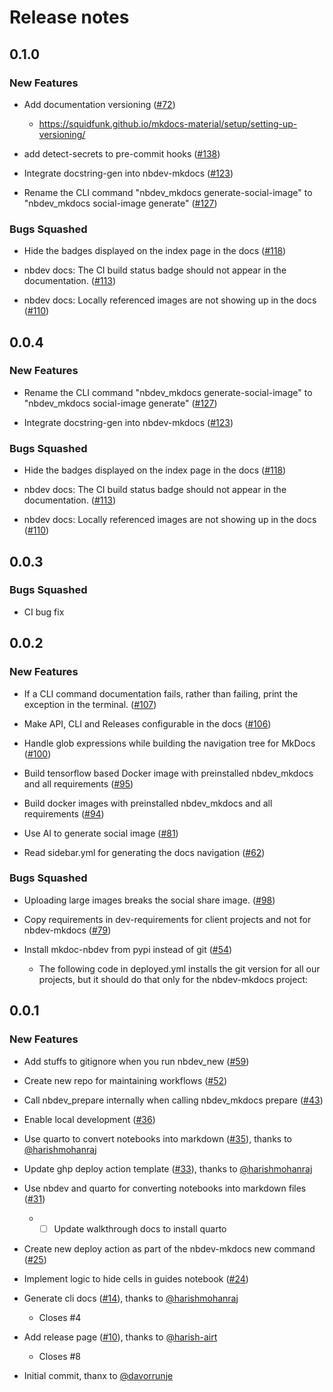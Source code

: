 # Release notes

<!-- do not remove -->

## 0.1.0

### New Features

- Add documentation versioning ([#72](https://github.com/airtai/nbdev-mkdocs/issues/72))
  - https://squidfunk.github.io/mkdocs-material/setup/setting-up-versioning/

- add detect-secrets to pre-commit hooks ([#138](https://github.com/airtai/nbdev-mkdocs/issues/138))

- Integrate docstring-gen into nbdev-mkdocs ([#123](https://github.com/airtai/nbdev-mkdocs/issues/123))

- Rename the CLI command "nbdev_mkdocs generate-social-image" to "nbdev_mkdocs social-image generate" ([#127](https://github.com/airtai/nbdev-mkdocs/issues/127))


### Bugs Squashed

- Hide the badges displayed on the index page in the docs ([#118](https://github.com/airtai/nbdev-mkdocs/issues/118))

- nbdev docs: The CI build status badge should not appear in the documentation. ([#113](https://github.com/airtai/nbdev-mkdocs/issues/113))

- nbdev docs: Locally referenced images are not showing up in the docs ([#110](https://github.com/airtai/nbdev-mkdocs/issues/110))


## 0.0.4

### New Features

- Rename the CLI command "nbdev_mkdocs generate-social-image" to "nbdev_mkdocs social-image generate" ([#127](https://github.com/airtai/nbdev-mkdocs/issues/127))

- Integrate docstring-gen into nbdev-mkdocs ([#123](https://github.com/airtai/nbdev-mkdocs/issues/123))

### Bugs Squashed

- Hide the badges displayed on the index page in the docs ([#118](https://github.com/airtai/nbdev-mkdocs/issues/118))

- nbdev docs: The CI build status badge should not appear in the documentation. ([#113](https://github.com/airtai/nbdev-mkdocs/issues/113))

- nbdev docs: Locally referenced images are not showing up in the docs ([#110](https://github.com/airtai/nbdev-mkdocs/issues/110))



## 0.0.3

### Bugs Squashed

- CI bug fix

## 0.0.2

### New Features

- If a CLI command documentation fails, rather than failing, print the exception in the terminal. ([#107](https://github.com/airtai/nbdev-mkdocs/issues/107))

- Make API, CLI and Releases configurable in the docs ([#106](https://github.com/airtai/nbdev-mkdocs/issues/106))

- Handle glob expressions while building the navigation tree for MkDocs ([#100](https://github.com/airtai/nbdev-mkdocs/issues/100))

- Build tensorflow based Docker image with preinstalled nbdev_mkdocs and all requirements ([#95](https://github.com/airtai/nbdev-mkdocs/issues/95))

- Build docker images with preinstalled nbdev_mkdocs and all requirements ([#94](https://github.com/airtai/nbdev-mkdocs/issues/94))

- Use AI to generate social image ([#81](https://github.com/airtai/nbdev-mkdocs/issues/81))

- Read sidebar.yml for generating the docs navigation ([#62](https://github.com/airtai/nbdev-mkdocs/issues/62))

### Bugs Squashed

- Uploading large images breaks the social share image. ([#98](https://github.com/airtai/nbdev-mkdocs/issues/98))

- Copy requirements in dev-requirements for client projects and not for nbdev-mkdocs ([#79](https://github.com/airtai/nbdev-mkdocs/issues/79))

- Install mkdoc-nbdev from pypi instead of git ([#54](https://github.com/airtai/nbdev-mkdocs/issues/54))
  - The following code in deployed.yml installs the git version for all our projects, but it should do that only for the nbdev-mkdocs project:


## 0.0.1

### New Features

- Add stuffs to gitignore when you run nbdev_new ([#59](https://github.com/airtai/nbdev-mkdocs/issues/59))

- Create new repo for maintaining workflows ([#52](https://github.com/airtai/nbdev-mkdocs/issues/52))

- Call nbdev_prepare internally when calling nbdev_mkdocs prepare ([#43](https://github.com/airtai/nbdev-mkdocs/issues/43))

- Enable local development ([#36](https://github.com/airtai/nbdev-mkdocs/issues/36))

- Use quarto to convert notebooks into markdown ([#35](https://github.com/airtai/nbdev-mkdocs/pull/35)), thanks to [@harishmohanraj](https://github.com/harishmohanraj)

- Update ghp deploy action template ([#33](https://github.com/airtai/nbdev-mkdocs/pull/33)), thanks to [@harishmohanraj](https://github.com/harishmohanraj)

- Use nbdev and quarto for converting notebooks into markdown files ([#31](https://github.com/airtai/nbdev-mkdocs/issues/31))
  - - [ ] Update walkthrough docs to install quarto

- Create new deploy action as part of the nbdev-mkdocs new command ([#25](https://github.com/airtai/nbdev-mkdocs/issues/25))

- Implement logic to hide cells in guides notebook ([#24](https://github.com/airtai/nbdev-mkdocs/issues/24))

- Generate cli docs ([#14](https://github.com/airtai/nbdev-mkdocs/pull/14)), thanks to [@harishmohanraj](https://github.com/harishmohanraj)
  - Closes #4

- Add release page ([#10](https://github.com/airtai/nbdev-mkdocs/pull/10)), thanks to [@harish-airt](https://github.com/harish-airt)
  - Closes #8

- Initial commit, thanx to [@davorrunje](https://github.com/davorrunje)
